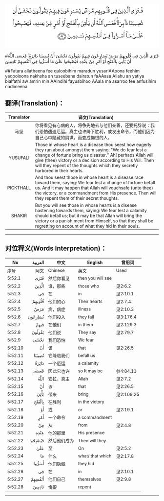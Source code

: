 ![005:052](images/005_052.gif)

#فَتَرَى الَّذِينَ فِي قُلُوبِهِمْ مَرَضٌ يُسَارِعُونَ فِيهِمْ يَقُولُونَ نَخْشَىٰ أَنْ تُصِيبَنَا دَائِرَةٌ ۚ فَعَسَى اللَّهُ أَنْ يَأْتِيَ بِالْفَتْحِ أَوْ أَمْرٍ مِنْ عِنْدِهِ فَيُصْبِحُوا عَلَىٰ مَا أَسَرُّوا فِي أَنْفُسِهِمْ نَادِمِينَ 

##Fatara allatheena fee quloobihim maradun yusariAAoona feehim yaqooloona nakhsha an tuseebana dairatun faAAasa Allahu an yatiya bialfathi aw amrin min AAindihi fayusbihoo AAala ma asarroo fee anfusihim nadimeena 

## 翻译(Translation)：

| Translator | 译文(Translation)                                            |
| :--------: | ------------------------------------------------------------ |
|    马坚    | 你将看见有心病的人，将争先地去与他们亲善，还要托辞说：我们恐怕遭遇厄运。真主也许降下胜利，或发出命令，而他们因为自己心中隐藏的阴谋，而变成悔恨的人。 |
|  YUSUFALI  | Those in whose heart is a disease thou seest how eagerly they run about amongst them saying: "We do fear lest a change of fortune bring us disaster." Ah! perhaps Allah will give (thee) victory or a decision according to His Will. Then will they repent of the thoughts which they secretly harbored in their hearts. |
| PICKTHALL  | And thou seest those in whose heart is a disease race toward them, saying: We fear lest a change of fortune befall us. And it may happen that Allah will vouchsafe (unto thee) the victory, or a commandment from His presence. Then will they repent them of their secret thoughts. |
|   SHAKIR   | But you will see those in whose hearts is a disease hastening towards them, saying: We fear lest a calamity should befall us; but it may be that Allah will bring the victory or a punish ment from Himself, so that they shall be regretting on account of what they hid in their souls. |

---

## 对位释义(Words Interpretation)：

| No   | العربية | 中文    | English | 曾用词 |
| ---- | ------: | ------- | ------- | ------ |
| 序号 |    阿文 | Chinese | 英文    | Used   |
| 5:52.1  | فَتَرَى    | 然后你看见   | then you will see |            |
| 5:52.2  | الَّذِينَ   | 谁，那些     | those who         | 见2:6.2    |
| 5:52.3  | فِي      | 在           | in                | 见2:10.1   |
| 5:52.4  | قُلُوبِهِمْ  | 他们的心     | Their hearts      | 见2:7.4    |
| 5:52.5  | مَرَضٌ     | 病，病症     | illness           | 见2:10.3   |
| 5:52.6  | يُسَارِعُونَ | 他们投入     | they fall         | 见3:176.4  |
| 5:52.7  | فِيهِمْ    | 在他们       | in them           | 见2:129.3  |
| 5:52.8  | يَقُولُونَ  | 他们说       | They say          | 见2:79.7   |
| 5:52.9  | نَخْشَىٰ    | 我们恐怕     | We fear           |            |
| 5:52.10 | أَنْ      | 该           | that              | 见2:26.5   |
| 5:52.11 | تُصِيبَنَا  | 它降临我们   | befall us         |            |
| 5:52.12 | دَائِرَةٌ   | 一个厄运     | a calamity        |            |
| 5:52.13 | فَعَسَى    | 因此它也许   | so It may be      | 参4:84.11  |
| 5:52.14 | اللَّهُ    | 安拉，真主   | Allah             | 见2:7.2    |
| 5:52.15 | أَنْ      | 该           | that              | 见2:26.5   |
| 5:52.16 | يَأْتِيَ    | 带来         | bring             | 见2:109.25 |
| 5:52.17 | بِالْفَتْحِ  | 在胜利       | in the victory    |            |
| 5:52.18 | أَوْ      | 或           | or                | 见2:19.1   |
| 5:52.19 | أَمْرٍ     | 一个命令     | a commandment     |            |
| 5:52.20 | مِنْ      | 从           | from              | 见2:4.8    |
| 5:52.21 | عِنْدِهِ    | 他的那里     | His presence      |            |
| 5:52.22 | فَيُصْبِحُوا | 然后他们成为 | Then will they    |            |
| 5:52.23 | عَلَىٰ     | 至           | On                | 见2:5.2    |
| 5:52.24 | مَا      | 什么         | what/ that which  | 见2:17.8   |
| 5:52.25 | أَسَرُّوا   | 他们隐藏     | they hid          |            |
| 5:52.26 | فِي      | 在           | in                | 见2:10.1   |
| 5:52.27 | أَنْفُسِهِمْ  | 他们自己     | themselves        | 见2:9.8    |
| 5:52.28 | نَادِمِينَ  | 悔恨         | repent            |            |

---

